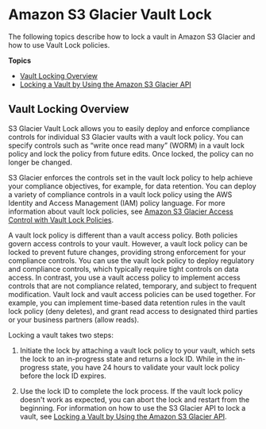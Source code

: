 # Amazon S3 Glacier Vault Lock<a name="vault-lock"></a>

The following topics describe how to lock a vault in Amazon S3 Glacier and how to use Vault Lock policies\.

**Topics**
+ [Vault Locking Overview](#vault-lock-overview)
+ [Locking a Vault by Using the Amazon S3 Glacier API](vault-lock-how-to-api.md)

## Vault Locking Overview<a name="vault-lock-overview"></a>

S3 Glacier Vault Lock allows you to easily deploy and enforce compliance controls for individual S3 Glacier vaults with a vault lock policy\. You can specify controls such as “write once read many” \(WORM\) in a vault lock policy and lock the policy from future edits\. Once locked, the policy can no longer be changed\. 

S3 Glacier enforces the controls set in the vault lock policy to help achieve your compliance objectives, for example, for data retention\. You can deploy a variety of compliance controls in a vault lock policy using the AWS Identity and Access Management \(IAM\) policy language\. For more information about vault lock policies, see [Amazon S3 Glacier Access Control with Vault Lock Policies](vault-lock-policy.md)\.

A vault lock policy is different than a vault access policy\. Both policies govern access controls to your vault\. However, a vault lock policy can be locked to prevent future changes, providing strong enforcement for your compliance controls\. You can use the vault lock policy to deploy regulatory and compliance controls, which typically require tight controls on data access\. In contrast, you use a vault access policy to implement access controls that are not compliance related, temporary, and subject to frequent modification\. Vault lock and vault access policies can be used together\. For example, you can implement time\-based data retention rules in the vault lock policy \(deny deletes\), and grant read access to designated third parties or your business partners \(allow reads\)\.

Locking a vault takes two steps: 

1. Initiate the lock by attaching a vault lock policy to your vault, which sets the lock to an in\-progress state and returns a lock ID\. While in the in\-progress state, you have 24 hours to validate your vault lock policy before the lock ID expires\.

1. Use the lock ID to complete the lock process\. If the vault lock policy doesn't work as expected, you can abort the lock and restart from the beginning\. For information on how to use the S3 Glacier API to lock a vault, see [Locking a Vault by Using the Amazon S3 Glacier API](vault-lock-how-to-api.md)\.